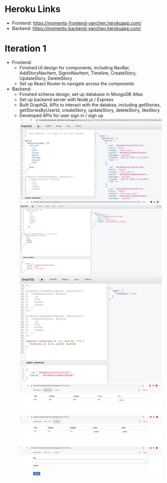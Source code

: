# Heroku Links
- Frontend: https://moments-frontend-yanchen.herokuapp.com/
- Backend: https://moments-backend-yanchen.herokuapp.com/

# Iteration 1
- Frontend:
    - Finished UI design for components, including NavBar, AddStoryNavItem, SigninNavItem, Timeline, CreateStory, UpdateStory, DeleteStory
    - Set up React Router to navigate across the components
- Backend:
    - Finished schema design, set up database in MongoDB Atlas
    - Set up backend server with Node.js / Express
    - Built GraphQL APIs to interact with the databse, including getStories, getStoriesByUserId, createStory, updateStory, deleteStory, likeStory
    - Developed APIs for user sign in / sign up
![image](screenshot/iteration1/getStories.png)
![image](screenshot/iteration1/createStoryAPI.png)
![image](screenshot/iteration1/likeStoryAPI.png)
![image](screenshot/iteration1/newsfeed.png)
![image](screenshot/iteration1/timeline.png)
![image](screenshot/iteration1/createStory.png)
